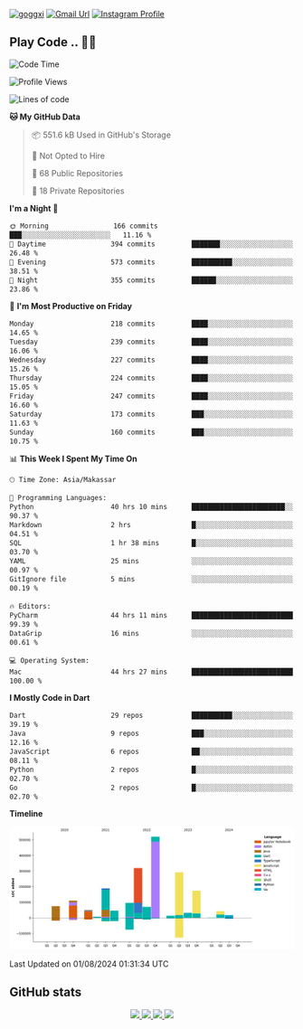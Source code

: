 [![goggxi](https://img.shields.io/badge/Portofolio-Goggxi-orange)](https://goggxi.github.io)
[![Gmail Url](https://img.shields.io/twitter/url?label=Goggxi@gmail.com&logo=gmail&style=social&url=http%3A%2F%2Fmailto%3Acontact.Goggxi@gmail.com)](mailto:Goggxi@gmail.com) [![Instagram Profile](https://img.shields.io/twitter/url?label=moh_rifkan&logo=instagram&style=social&url=https://www.instagram.com/moh_rifkan/)](https://www.instagram.com/moh_rifkan/)

## Play Code .. 💬🚀

<!-- [![Moh Rifkan GitHub stats](https://github-readme-stats.vercel.app/api?username=goggxi&count_private=true&show_icons=true&theme=dracula&custom_title=Goggxi%20Statistic%20🚀)](https://github.com/goggxi/goggxi)

[![Top Langs](https://github-readme-stats.vercel.app/api/top-langs/?username=goggxi&langs_count=8&layout=compact&show_icons=true&theme=dracula)](https://github.com/goggxi/goggxi) -->

<!--START_SECTION:waka-->
![Code Time](http://img.shields.io/badge/Code%20Time-3%2C063%20hrs%2053%20mins-blue)

![Profile Views](http://img.shields.io/badge/Profile%20Views-0-blue)

![Lines of code](https://img.shields.io/badge/From%20Hello%20World%20I%27ve%20Written-2.0%20million%20lines%20of%20code-blue)

**🐱 My GitHub Data** 

> 📦 551.6 kB Used in GitHub's Storage 
 > 
> 🚫 Not Opted to Hire
 > 
> 📜 68 Public Repositories 
 > 
> 🔑 18 Private Repositories 
 > 
**I'm a Night 🦉** 

```text
🌞 Morning                166 commits         ███░░░░░░░░░░░░░░░░░░░░░░   11.16 % 
🌆 Daytime                394 commits         ███████░░░░░░░░░░░░░░░░░░   26.48 % 
🌃 Evening                573 commits         ██████████░░░░░░░░░░░░░░░   38.51 % 
🌙 Night                  355 commits         ██████░░░░░░░░░░░░░░░░░░░   23.86 % 
```
📅 **I'm Most Productive on Friday** 

```text
Monday                   218 commits         ████░░░░░░░░░░░░░░░░░░░░░   14.65 % 
Tuesday                  239 commits         ████░░░░░░░░░░░░░░░░░░░░░   16.06 % 
Wednesday                227 commits         ████░░░░░░░░░░░░░░░░░░░░░   15.26 % 
Thursday                 224 commits         ████░░░░░░░░░░░░░░░░░░░░░   15.05 % 
Friday                   247 commits         ████░░░░░░░░░░░░░░░░░░░░░   16.60 % 
Saturday                 173 commits         ███░░░░░░░░░░░░░░░░░░░░░░   11.63 % 
Sunday                   160 commits         ███░░░░░░░░░░░░░░░░░░░░░░   10.75 % 
```


📊 **This Week I Spent My Time On** 

```text
🕑︎ Time Zone: Asia/Makassar

💬 Programming Languages: 
Python                   40 hrs 10 mins      ███████████████████████░░   90.37 % 
Markdown                 2 hrs               █░░░░░░░░░░░░░░░░░░░░░░░░   04.51 % 
SQL                      1 hr 38 mins        █░░░░░░░░░░░░░░░░░░░░░░░░   03.70 % 
YAML                     25 mins             ░░░░░░░░░░░░░░░░░░░░░░░░░   00.97 % 
GitIgnore file           5 mins              ░░░░░░░░░░░░░░░░░░░░░░░░░   00.19 % 

🔥 Editors: 
PyCharm                  44 hrs 11 mins      █████████████████████████   99.39 % 
DataGrip                 16 mins             ░░░░░░░░░░░░░░░░░░░░░░░░░   00.61 % 

💻 Operating System: 
Mac                      44 hrs 27 mins      █████████████████████████   100.00 % 
```

**I Mostly Code in Dart** 

```text
Dart                     29 repos            ██████████░░░░░░░░░░░░░░░   39.19 % 
Java                     9 repos             ███░░░░░░░░░░░░░░░░░░░░░░   12.16 % 
JavaScript               6 repos             ██░░░░░░░░░░░░░░░░░░░░░░░   08.11 % 
Python                   2 repos             █░░░░░░░░░░░░░░░░░░░░░░░░   02.70 % 
Go                       2 repos             █░░░░░░░░░░░░░░░░░░░░░░░░   02.70 % 
```



**Timeline**

![Lines of Code chart](https://raw.githubusercontent.com/Goggxi/Goggxi/main/assets/bar_graph.png)


 Last Updated on 01/08/2024 01:31:34 UTC
<!--END_SECTION:waka-->

## GitHub stats

<p align="center">
  <a href="https://github.com/goggxi">
    <img src="http://github-profile-summary-cards.vercel.app/api/cards/profile-details?username=goggxi&theme=transparent" />
  </a>
  <a href="https://github.com/goggxi">
    <img src="https://github-readme-streak-stats.herokuapp.com/?user=goggxi&hide_border=true&card_width=338&theme=transparent" />
  </a>
  <a href="https://github.com/goggxi">
    <img src="http://github-profile-summary-cards.vercel.app/api/cards/stats?username=goggxi&theme=transparent" />
  </a>
  <a href="https://github.com/goggxi">
    <img src="https://github-readme-stats.vercel.app/api/top-langs/?username=goggxi&langs_count=10&exclude_repo=&hide=c,makefile,html,css,sass,nix,nunjucks,tsql,dockerfile,shell&card_width=699&hide_border=true&theme=transparent" />
  </a>
  <!-- <br/>
  <a href="https://github.com/goggxi">
    <img src="https://komarev.com/ghpvc/?username=goggxi&color=blue&style=flat" />
  </a> -->
</p>
